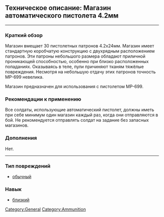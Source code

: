 ## Техническое описание: Магазин автоматического пистолета 4.2мм

------------------------------------------------------------------------

### Краткий обзор

Магазин вмещает 30 пистолетных патронов 4.2x24мм. Магазин имеет
стандартную коробчатую конструкцию с двухрядным расположением патронов.
Эти патроны небольшого размера обладают приличной проникающей
способностью, особенно при близко расположенных попаданиях. Оказываясь в
теле, пули причиняют тканям тяжёлые повреждения. Несмотря на небольшую
отдачу этих патронов точность MP-699 невелика.

Магазин предназначен для использования с пистолетом МP-699.

### Рекомендации к применению

Все солдаты, использующие автоматический пистолет, должны иметь при себе
минимум один магазин каждый раз, когда они отправляются в бой. Не
рекомендуется отправлять солдат на задание без запасных магазинов.

### Дополнения

Нет.

------------------------------------------------------------------------

### Тип повреждений

- [обычный](Типы_повреждений/обычный "wikilink")

### Навык

- [близкий](Навыки/близкий "wikilink")

[Category:General](Category:General "wikilink")
[Category:Ammunition](Category:Ammunition "wikilink")